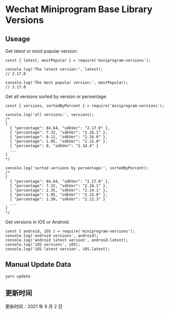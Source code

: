 
# Wechat Miniprogram Base Library Versions

## Useage

Get latest or most popular version:

```;
const { latest, mostPopular } = require('miniprogram-versions');

console.log('The latest version:', latest);
// 2.17.0

console.log('The most popular version:', mostPopular);
// 2.17.0

```

Get all versions sorted by version or persentage.

```
const { versions, sortedByPercent } = require('miniprogram-versions');

console.log('all versions:', versions);
/*
[
  { "percentage": 84.64, "sdkVer": "2.17.0" },
  { "percentage": 7.32, "sdkVer": "2.16.1" },
  { "percentage": 0.11, "sdkVer": "2.16.0" },
  { "percentage": 1.95, "sdkVer": "2.15.0" },
  { "percentage": 0, "sdkVer": "2.14.4" }
  ...
]
*/

console.log('sorted versions by persentage:', sortedByPercent);
/*
[
  { "percentage": 84.64, "sdkVer": "2.17.0" },
  { "percentage": 7.32, "sdkVer": "2.16.1" },
  { "percentage": 2.35, "sdkVer": "2.14.1" },
  { "percentage": 1.95, "sdkVer": "2.15.0" },
  { "percentage": 1.39, "sdkVer": "2.12.3" }
  ...
]
*/
```

Get versions in iOS or Android.

```
const { android, iOS } = require('miniprogram-versions');
console.log('android versions', android);
console.log('android latest version', android.latest);
console.log('iOS versions', iOS);
console.log('iOS latest version', iOS.latest);
```

## Manual Update Data

```
yarn update
```

## 更新时间

更新时间：2021 年 6 月 2 日
